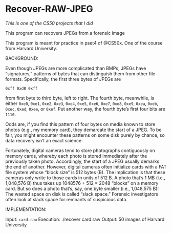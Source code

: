 # Recover-RAW-JPEG
*This is one of the CS50 projects that I did* 

This program can recovers JPEGs from a forensic image

This program is meant for practice in pset4 of @CS50x. One of the course from Harvard University.

BACKGROUND:

Even though JPEGs are more complicated than BMPs, JPEGs have “signatures,” patterns of bytes that can distinguish them from other file formats. Specifically, the first three bytes of JPEGs are

```
0xff 0xd8 0xff
```

from first byte to third byte, left to right. The fourth byte, meanwhile, is either ```0xe0```, ```0xe1```, ```0xe2```, ```0xe3```, ```0xe4```, ```0xe5```, ```0xe6```, ```0xe7```, ```0xe8```, ```0xe9```, ```0xea```, ```0xeb```, ```0xec```, ```0xed```, ```0xee```, or ```0xef```. Put another way, the fourth byte’s first four bits are ```1110```.

Odds are, if you find this pattern of four bytes on media known to store photos (e.g., my memory card), they demarcate the start of a JPEG. To be fair, you might encounter these patterns on some disk purely by chance, so data recovery isn’t an exact science.

Fortunately, digital cameras tend to store photographs contiguously on memory cards, whereby each photo is stored immediately after the previously taken photo. Accordingly, the start of a JPEG usually demarks the end of another. However, digital cameras often initialize cards with a FAT file system whose “block size” is 512 bytes (B). The implication is that these cameras only write to those cards in units of 512 B. A photo that’s 1 MB (i.e., 1,048,576 B) thus takes up 1048576 ÷ 512 = 2048 “blocks” on a memory card. But so does a photo that’s, say, one byte smaller (i.e., 1,048,575 B)! The wasted space on disk is called “slack space.” Forensic investigators often look at slack space for remnants of suspicious data.

IMPLEMENTATION:

Input: ```card.raw```
Execution: ./recover card.raw
Output: 50 images of Harvard University



